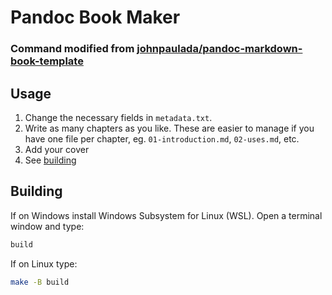 # Pandoc Book Maker
### Command modified from [johnpaulada/pandoc-markdown-book-template](https://github.com/johnpaulada/pandoc-markdown-book-template)

## Usage
1. Change the necessary fields in `metadata.txt`.
2. Write as many chapters as you like. These are easier to manage if you have one file per chapter, eg. `01-introduction.md`, `02-uses.md`, etc.
3. Add your cover
4. See [building](#building)


## Building
If on Windows install Windows Subsystem for Linux (WSL). Open a terminal window and type:
```cmd
build
```

If on Linux type:
```bash
make -B build
```